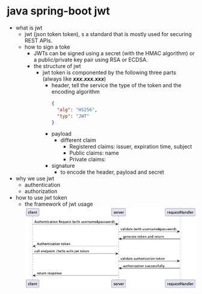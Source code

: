 # java spring-boot jwt

* what is jwt
  * jwt (json token token), s a standard that is mostly used for securing REST APIs.
  * how to sign a toke
    * JWTs can be signed using a secret (with the HMAC algorithm) or a public/private key pair using RSA or ECDSA.
    * the structure of jwt
      * jwt token is componented by the following three parts (always like ***xxx.xxx.xxx***)
        * header, tell the service the type of the token and the encoding algorithm
          ```json
          {
            "alg": "HS256",
            "typ": "JWT"
          }
          ```
        * payload
          * different claim
            * Registered claims: issuer, expiration time, subject
            * Public claims: name
            * Private claims: 
        * signature
          * to encode the header, payload and secret
* why we use jwt
  * authentication
  * authorization
* how to use jwt token
  * the framework of jwt usage
  ![sequence diagram of jwt usage](./jwt-seq-diagram.png)
